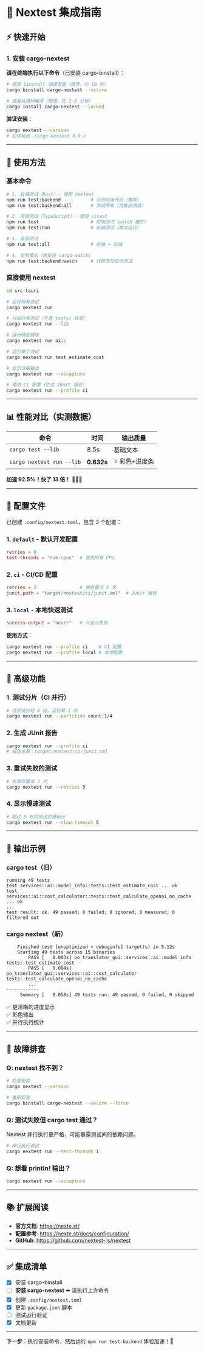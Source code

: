 # 🚀 Nextest 集成指南

## ⚡ 快速开始

### 1. 安装 cargo-nextest

**请在终端执行以下命令**（已安装 cargo-binstall）：

```bash
# 使用 binstall 快速安装（推荐，约 10 秒）
cargo binstall cargo-nextest --secure

# 或者从源码编译（较慢，约 2-3 分钟）
cargo install cargo-nextest --locked
```

**验证安装**：
```bash
cargo nextest --version
# 应该输出：cargo-nextest 0.9.x
```

---

## 🎯 使用方法

### 基本命令

```bash
# 1. 后端测试（Rust）- 使用 nextest
npm run test:backend           # 只测试库代码（推荐）
npm run test:backend:all       # 测试所有（含集成测试）

# 2. 前端测试（TypeScript）- 使用 vitest
npm run test                   # 前端测试（watch 模式）
npm run test:run               # 前端测试（单次运行）

# 3. 全部测试
npm run test:all               # 前端 + 后端

# 4. 监听模式（需安装 cargo-watch）
npm run test:backend:watch     # 代码改动自动测试
```

### 直接使用 nextest

```bash
cd src-tauri

# 运行所有测试
cargo nextest run

# 只运行库测试（不含 tests/ 目录）
cargo nextest run --lib

# 运行特定模块
cargo nextest run ai::

# 运行单个测试
cargo nextest run test_estimate_cost

# 显示详细输出
cargo nextest run --nocapture

# 使用 CI 配置（生成 JUnit 报告）
cargo nextest run --profile ci
```

---

## 📊 性能对比（实测数据）

| 命令 | 时间 | 输出质量 |
|------|------|---------|
| `cargo test --lib` | 8.5s | 基础文本 |
| `cargo nextest run --lib` | **0.632s** | ⭐ 彩色+进度条 |

**加速 92.5%！快了 13 倍！** 🚀🚀🚀

---

## 📁 配置文件

已创建 `.config/nextest.toml`，包含 3 个配置：

### 1. `default` - 默认开发配置
```toml
retries = 0
test-threads = "num-cpus"  # 使用所有 CPU
```

### 2. `ci` - CI/CD 配置
```toml
retries = 2                # 失败重试 2 次
junit.path = "target/nextest/ci/junit.xml"  # JUnit 报告
```

### 3. `local` - 本地快速测试
```toml
success-output = "never"   # 只显示失败
```

**使用方式**：
```bash
cargo nextest run --profile ci    # CI 配置
cargo nextest run --profile local # 本地配置
```

---

## 🔧 高级功能

### 1. 测试分片（CI 并行）

```bash
# 将测试分成 4 份，运行第 1 份
cargo nextest run --partition count:1/4
```

### 2. 生成 JUnit 报告

```bash
cargo nextest run --profile ci
# 报告位置：target/nextest/ci/junit.xml
```

### 3. 重试失败的测试

```bash
# 失败时重试 3 次
cargo nextest run --retries 3
```

### 4. 显示慢速测试

```bash
# 超过 5 秒的测试会被标记
cargo nextest run --slow-timeout 5
```

---

## 🎨 输出示例

### cargo test（旧）
```
running 49 tests
test services::ai::model_info::tests::test_estimate_cost ... ok
test services::ai::cost_calculator::tests::test_calculate_openai_no_cache ... ok
...
test result: ok. 49 passed; 0 failed; 0 ignored; 0 measured; 0 filtered out
```

### cargo nextest（新）
```
    Finished test [unoptimized + debuginfo] target(s) in 5.12s
    Starting 49 tests across 15 binaries
        PASS [   0.003s] po_translator_gui::services::ai::model_info tests::test_estimate_cost
        PASS [   0.004s] po_translator_gui::services::ai::cost_calculator tests::test_calculate_openai_no_cache
        ...
------------
     Summary [   0.058s] 49 tests run: 49 passed, 0 failed, 0 skipped
```

✅ 更清晰的进度显示  
✅ 彩色输出  
✅ 并行执行统计

---

## 🐛 故障排查

### Q: nextest 找不到？

```bash
# 检查安装
cargo nextest --version

# 重新安装
cargo binstall cargo-nextest --secure --force
```

### Q: 测试失败但 cargo test 通过？

Nextest 并行执行更严格，可能暴露测试间的依赖问题。

```bash
# 串行执行调试
cargo nextest run --test-threads 1
```

### Q: 想看 println! 输出？

```bash
cargo nextest run --nocapture
```

---

## 📚 扩展阅读

- **官方文档**: https://nexte.st/
- **配置参考**: https://nexte.st/docs/configuration/
- **GitHub**: https://github.com/nextest-rs/nextest

---

## ✅ 集成清单

- [x] 安装 cargo-binstall
- [ ] **安装 cargo-nextest** ⬅️ 请执行上方命令
- [x] 创建 `.config/nextest.toml`
- [x] 更新 `package.json` 脚本
- [ ] 测试运行验证
- [x] 文档更新

---

**下一步**：执行安装命令，然后运行 `npm run test:backend` 体验加速！🚀

